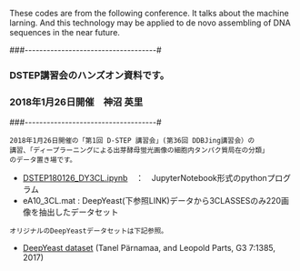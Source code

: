 These codes are from the following conference.
It talks about the machine larning. And this technology may be applied to de novo assembling of DNA sequences in the near future.

###------------------------------------#
### DSTEP講習会のハンズオン資料です。    # 
### 2018年1月26日開催　神沼 英里        #
###------------------------------------#
```
2018年1月26日開催の「第1回 D-STEP 講習会」(第36回 DDBJing講習会）の
講習、「ディープラーニングによる出芽酵母蛍光画像の細胞内タンパク質局在の分類」
のデータ置き場です。
```
- [DSTEP180126_DY3CL.ipynb](DSTEP180126_DY3CL.ipynb)　：　JupyterNotebook形式のpythonプログラム
- eA10_3CL.mat : DeepYeast(下参照LINK)データから3CLASSESのみ220画像を抽出したデータセット
```
オリジナルのDeepYeastデータセットは下記参照。
```
- [DeepYeast dataset](http://kodu.ut.ee/~leopoldp/2016_DeepYeast/)
     (Tanel Pärnamaa, and Leopold Parts, G3 7:1385, 2017)
      
